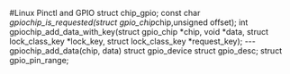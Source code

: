 #Linux Pinctl and GPIO
	struct chip_gpio;
		const char *gpiochip_is_requested(struct gpio_chip*chip,unsigned offset);
		int gpiochip_add_data_with_key(struct gpio_chip *chip, void *data, struct lock_class_key *lock_key, struct lock_class_key *request_key);  --- gpiochip_add_data(chip, data) 
	struct gpio_device
	struct gpio_desc;
	struct gpio_pin_range;
